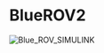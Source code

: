 # BlueROV2

![Blue_ROV_SIMULINK](https://user-images.githubusercontent.com/59923925/129566419-8d032ecb-4ebf-4f18-8d84-05778d7f79c5.png)
